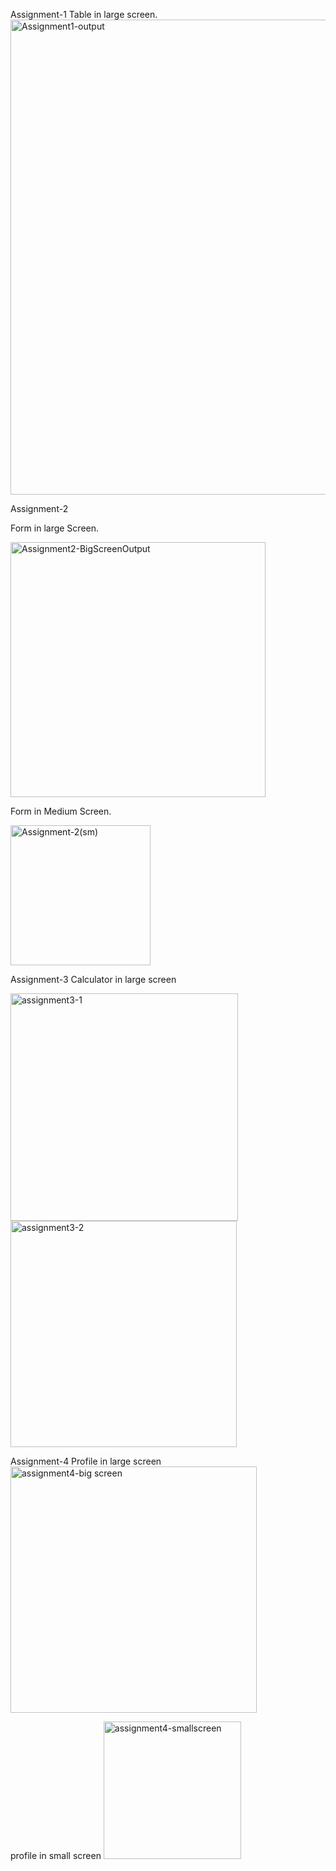 Assignment-1
Table in large screen.
<img width="760" alt="Assignment1-output" src="https://github.com/user-attachments/assets/129fb929-68ba-4432-8ab5-5e23cda4ac50">


Assignment-2

Form in large Screen.

<img width="408" alt="Assignment2-BigScreenOutput" src="https://github.com/user-attachments/assets/29acf366-9a1e-4a96-85ab-17641bf91e2a">

Form in Medium Screen.

<img width="224" alt="Assignment-2(sm)" src="https://github.com/user-attachments/assets/e10ebec5-491e-406b-8923-5583b1a26e81">

Assignment-3
Calculator in large screen

<img width="364" alt="assignment3-1" src="https://github.com/user-attachments/assets/25dcced7-f977-4d69-b767-970fcc76dd16">
<img width="362" alt="assignment3-2" src="https://github.com/user-attachments/assets/e41bc15b-57f0-4004-b733-df4ab03d7bd7">


Assignment-4
Profile in large screen
<img width="394" alt="assignment4-big screen" src="https://github.com/user-attachments/assets/36437128-833a-467b-802e-158cecf0d122">

profile in small screen
<img width="220" alt="assignment4-smallscreen" src="https://github.com/user-attachments/assets/cc8baf85-24fa-4a28-a1a4-014cb9d59df8">
